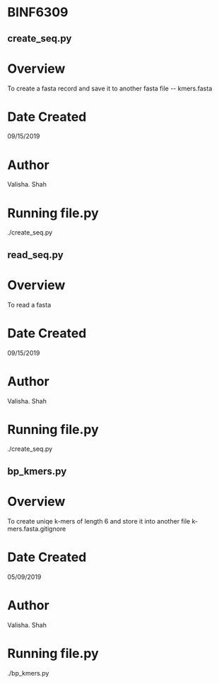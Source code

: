 # BINF6309

## create_seq.py 
# Overview 
To create a fasta record and save it to another fasta file -- kmers.fasta
# Date Created 
09/15/2019
# Author 
Valisha. Shah 
# Running file.py 
./create_seq.py 

## read_seq.py 
# Overview 
To read a fasta  
# Date Created 
09/15/2019
# Author 
Valisha. Shah 
# Running file.py 
./create_seq.py 

## bp_kmers.py 
# Overview 
To create uniqe k-mers of length 6 and store it into another file k-mers.fasta.gitignore 
# Date Created 
05/09/2019
# Author 
Valisha. Shah 
# Running file.py 
./bp_kmers.py 

